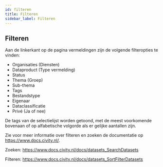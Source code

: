 ```yaml
---
id: filteren
title: Filteren 
sidebar_label: Filteren
---
```

## Filteren

Aan de linkerkant op de pagina vermeldingen zijn de volgende filteropties te vinden:

*	Organisaties (Diensten)
*	Dataproduct (Type vermelding)
*	Status
*	Thema (Groep)
*	Sub-thema
*	Tags
*	Bestandstype
*	Eigenaar
*	Dataclassificatie
*	Privé (Ja of nee)

De tags van de selectielijst worden getoond, met de meest voorkomende bovenaan of op alfabetische volgorde als er gelijke aantallen zijn.

Zie voor meer informatie over filteren en zoeken de documentatie op https://www.docs.civity.nl/.

Zoeken:
https://www.docs.civity.nl/docs/datasets_SearchDatasets

Filteren:
https://www.docs.civity.nl/docs/datasets_SortFilterDatasets
